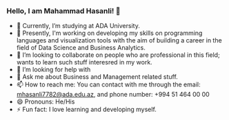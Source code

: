 ### Hello, I am Mahammad Hasanli! 👋

- 🔭 Currently, I’m studying at ADA University.
- 🌱 Presently, I'm working on developing my skills on programming languages and visualization tools with the aim of building a career in the field of Data Science and Business Analytics.
- 👯 I’m looking to collaborate on people who are professional in this field; wants to learn such stuff interesred in my work.
- 🤔 I’m looking for help with 
- 💬 Ask me about Business and Management related stuff.
- 📫 How to reach me: You can contact with me through the email: mhasanli7782@ada.edu.az, and phone number: +994 51 464 00 00
- 😄 Pronouns: He/His
- ⚡ Fun fact: I love learning and developing myself.
